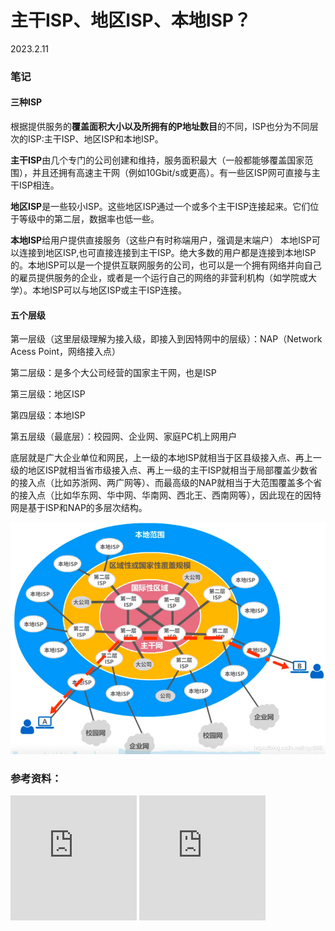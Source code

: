 # 主干ISP、地区ISP、本地ISP？

2023.2.11

### 笔记

#### 三种ISP

根据提供服务的**覆盖面积大小以及所拥有的P地址数目**的不同，ISP也分为不同层次的ISP:主干ISP、地区ISP和本地ISP。

**主干ISP**由几个专门的公司创建和维持，服务面积最大（一般都能够覆盖国家范围），并且还拥有高速主干网（例如10Gbit/s或更高）。有一些区ISP网可直接与主干ISP相连。

**地区ISP**是一些较小ISP。这些地区ISP通过一个或多个主干ISP连接起来。它们位于等级中的第二层，数据率也低一些。

**本地ISP**给用户提供直接服务（这些户有时称端用户，强调是末端户） 本地ISP可以连接到地区ISP,也可直接连接到主干ISP。绝大多数的用户都是连接到本地ISP的。本地ISP可以是一个提供互联网服务的公司，也可以是一个拥有网络并向自己的雇员提供服务的企业，或者是一个运行自己的网络的非营利机构（如学院或大学）。本地ISP可以与地区ISP或主干ISP连接。



#### 五个层级

第一层级（这里层级理解为接入级，即接入到因特网中的层级）：NAP（Network Acess Point，网络接入点）

第二层级：是多个大公司经营的国家主干网，也是ISP

第三层级：地区ISP

第四层级：本地ISP

第五层级（最底层）：校园网、企业网、家庭PC机上网用户

底层就是广大企业单位和网民，上一级的本地ISP就相当于区县级接入点、再上一级的地区ISP就相当省市级接入点、再上一级的主干ISP就相当于局部覆盖少数省的接入点（比如苏浙网、两广网等）、而最高级的NAP就相当于大范围覆盖多个省的接入点（比如华东网、华中网、华南网、西北王、西南网等），因此现在的因特网是基于ISP和NAP的多层次结构。

<img src="./resources/ISP.png" alt="ded65df2046a436bb509f1538e28e52a" style="zoom:75%;" />



### 参考资料：

 <iframe  
 height=200 
 width=40% 
 src="https://blog.csdn.net/irxlinpw/article/details/10963955"  
 frameborder=0  
 allowfullscreen>
 </iframe>

<iframe  
 height=200 
 width=40% 
 src="https://blog.csdn.net/myx666/article/details/119540312"  
 frameborder=0  
 allowfullscreen>
 </iframe>
